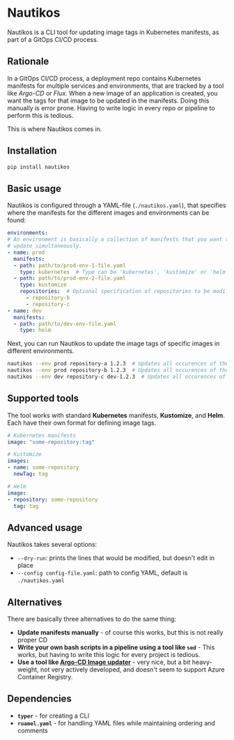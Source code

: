 # Nautikos 

Nautikos is a CLI tool for updating image tags in Kubernetes manifests, as part of a GitOps CI/CD process. 

## Rationale

In a GitOps CI/CD process, a deployment repo contains Kubernetes manifests for multiple services and environments, that are tracked by a tool like *Argo-CD* or *Flux*. When a new image of an application is created, you want the tags for that image to be updated in the manifests. Doing this manually is error prone. Having to write logic in every repo or pipeline to perform this is tedious. 

This is where Nautikos comes in. 

## Installation 

```bash
pip install nautikos
```

## Basic usage 

Nautikos is configured through a YAML-file (`./nautikos.yaml`), that specifies where the manifests for the different images and environments can be found: 

```yaml
environments: 
# An environment is basically a collection of manifests that you want to 
# update simultaneously. 
- name: prod 
  manifests: 
  - path: path/to/prod-env-1-file.yaml
    type: kubernetes  # Type can be 'kubernetes', 'kustomize' or 'helm'
  - path: path/to/prod-env-2-file.yaml 
    type: kustomize
    repositories:  # Optional specification of repositories to be modified for more granular control
      - repository-b
      - repository-c
- name: dev
  manifests: 
  - path: path/to/dev-env-file.yaml
    type: helm
```

Next, you can run Nautikos to update the image tags of specific images in different environments.

```bash
nautikos --env prod repository-a 1.2.3  # Updates all occurences of the image `repository-a` to `1.2.3` in `prod-env-1-file.yaml`
nautikos --env prod repository-b 1.2.3  # Updates all occurences of the image `repository-b` to `1.2.3` in `prod-env-1-file.yaml` and `prod-env-1-file.yaml`
nautikos --env dev repository-c dev-1.2.3  # Updates all occurences of the image `repository-c` to `dev-1.2.3` in `dev-env-file.yaml`
```

## Supported tools

The tool works with standard **Kubernetes** manifests, **Kustomize**, and **Helm**. Each have their own format for defining image tags. 

```yaml
# Kubernetes manifests
image: "some-repository:tag"

# Kustomize
images: 
- name: some-repository
  newTag: tag 

# Helm 
image: 
- repository: some-repository 
  tag: tag 
```

## Advanced usage

Nautikos takes several options: 

* `--dry-run`: prints the lines that would be modified, but doesn't edit in place 
* `--config config-file.yaml`: path to config YAML, default is `./nautikos.yaml`

## Alternatives 

There are basically three alternatives to do the same thing: 

* **Update manifests manually** - of course this works, but this is not really proper CD
* **Write your own bash scripts in a pipeline using a tool like `sed`** - This works, but having to write this logic for every project is tedious. 
* **Use a tool like [Argo-CD Image updater](https://argocd-image-updater.readthedocs.io/en/stable/)** - very nice, but a bit heavy-weight, not very actively developed, and doesn't seem to support Azure Container Registry. 

## Dependencies 

* **`typer`** - for creating a CLI 
* **`ruamel.yaml`** - for handling YAML files while maintaining ordering and comments
